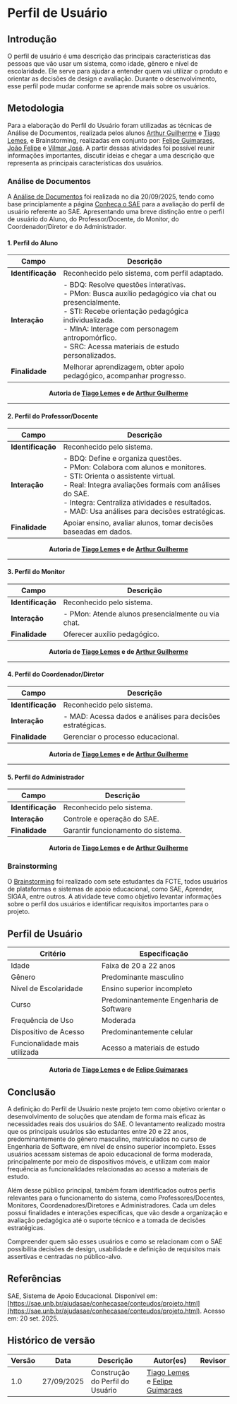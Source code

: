 # Perfil de Usuário
## Introdução
O perfil de usuário é uma descrição das principais características das pessoas que vão usar um sistema, como idade, gẽnero e nível de escolaridade. Ele serve para ajudar a entender quem vai utilizar o produto e orientar as decisões de design e avaliação. Durante o desenvolvimento, esse perfil pode mudar conforme se aprende mais sobre os usuários.

## Metodologia
Para a elaboração do Perfil do Usuário foram utilizadas as técnicas de Análise de Documentos, realizada pelos alunos [Arthur Guilherme](https://github.com/ArthurGuilher62) e [Tiago Lemes](https://github.com/TiagoTeixeira-2005), e Brainstorming, realizadas em conjunto por: [Felipe Guimaraes](https://github.com/felipegf1), [João Felipe](https://github.com/MrBolt2005) e [Vilmar José](https://github.com/VilmarFagundes). A partir dessas atividades foi possível reunir informações importantes, discutir ideias e chegar a uma descrição que representa as principais características dos usuários.

### Análise de Documentos
A [Análise de Documentos](../Elicitacao/analise_de_documentos.md) foi realizada no dia 20/09/2025, tendo como base principlamente a página [Conheça o SAE](https://sae.unb.br/ajudasae/conhecasae/conteudos/projeto.html) para a avaliação do perfil de usuário referente ao SAE. Apresentando uma breve distinção entre o perfil de usuário do Aluno, do Professor/Docente, do Monitor, do Coordenador/Diretor e do Administrador.

#### 1. Perfil do Aluno
| Campo | Descrição |
|-------|-----------|
| **Identificação** | Reconhecido pelo sistema, com perfil adaptado. |
| **Interação** | - BDQ: Resolve questões interativas.<br>- PMon: Busca auxílio pedagógico via chat ou presencialmente.<br>- STI: Recebe orientação pedagógica individualizada.<br>- MInA: Interage com personagem antropomórfico.<br>- SRC: Acessa materiais de estudo personalizados. |
| **Finalidade** | Melhorar aprendizagem, obter apoio pedagógico, acompanhar progresso. |

<div align="center">
  <strong>Autoria de <a href="https://github.com/TiagoTeixeira-2005">Tiago Lemes</a> e de <a href="https://github.com/ArthurGuilher62">Arthur Guilherme</a></strong>
</div>

---

#### 2. Perfil do Professor/Docente
| Campo | Descrição |
|-------|-----------|
| **Identificação** | Reconhecido pelo sistema. |
| **Interação** | - BDQ: Define e organiza questões.<br>- PMon: Colabora com alunos e monitores.<br>- STI: Orienta o assistente virtual.<br>- Real: Integra avaliações formais com análises do SAE.<br>- Integra: Centraliza atividades e resultados.<br>- MAD: Usa análises para decisões estratégicas. |
| **Finalidade** | Apoiar ensino, avaliar alunos, tomar decisões baseadas em dados. |

<div align="center">
  <strong>Autoria de <a href="https://github.com/TiagoTeixeira-2005">Tiago Lemes</a> e de <a href="https://github.com/ArthurGuilher62">Arthur Guilherme</a></strong>
</div>

---

#### 3. Perfil do Monitor
| Campo | Descrição |
|-------|-----------|
| **Identificação** | Reconhecido pelo sistema. |
| **Interação** | - PMon: Atende alunos presencialmente ou via chat. |
| **Finalidade** | Oferecer auxílio pedagógico. |

<div align="center">
  <strong>Autoria de <a href="https://github.com/TiagoTeixeira-2005">Tiago Lemes</a> e de <a href="https://github.com/ArthurGuilher62">Arthur Guilherme</a></strong>
</div>

---

#### 4. Perfil do Coordenador/Diretor
| Campo | Descrição |
|-------|-----------|
| **Identificação** | Reconhecido pelo sistema. |
| **Interação** | - MAD: Acessa dados e análises para decisões estratégicas. |
| **Finalidade** | Gerenciar o processo educacional. |

<div align="center">
  <strong>Autoria de <a href="https://github.com/TiagoTeixeira-2005">Tiago Lemes</a> e de <a href="https://github.com/ArthurGuilher62">Arthur Guilherme</a></strong>
</div>

---

#### 5. Perfil do Administrador
| Campo | Descrição |
|-------|-----------|
| **Identificação** | Reconhecido pelo sistema. |
| **Interação** | Controle e operação do SAE. |
| **Finalidade** | Garantir funcionamento do sistema. |

<div align="center">
  <strong>Autoria de <a href="https://github.com/TiagoTeixeira-2005">Tiago Lemes</a> e de <a href="https://github.com/ArthurGuilher62">Arthur Guilherme</a></strong>
</div>

### Brainstorming
O [Brainstorming](../Elicitacao/brainstorming_perfil.md) foi realizado com sete estudantes da FCTE, todos usuários de plataformas e sistemas de apoio educacional, como SAE, Aprender, SIGAA, entre outros. A atividade teve como objetivo levantar informações sobre o perfil dos usuários e identificar requisitos importantes para o projeto.

## Perfil de Usuário
| Critério                 | Especificação |
|---------------------------|---------------|
| Idade                     | Faixa de 20 a 22 anos |
| Gênero                    | Predominante masculino |
| Nível de Escolaridade     | Ensino superior incompleto |
| Curso                     | Predominantemente Engenharia de Software |
| Frequência de Uso         | Moderada |
| Dispositivo de Acesso     | Predominantemente celular |
| Funcionalidade mais utilizada | Acesso a materiais de estudo |

<div align="center">
  <strong>Autoria de <a href="https://github.com/TiagoTeixeira-2005">Tiago Lemes</a> e de <a href="https://github.com/felipegf1">Felipe Guimaraes</a></strong>
</div>

## Conclusão
A definição do Perfil de Usuário neste projeto tem como objetivo orientar o desenvolvimento de soluções que atendam de forma mais eficaz às necessidades reais dos usuários do SAE. O levantamento realizado mostra que os principais usuários são estudantes entre 20 e 22 anos, predominantemente do gênero masculino, matriculados no curso de Engenharia de Software, em nível de ensino superior incompleto. Esses usuários acessam sistemas de apoio educacional de forma moderada, principalmente por meio de dispositivos móveis, e utilizam com maior frequência as funcionalidades relacionadas ao acesso a materiais de estudo.

Além desse público principal, também foram identificados outros perfis relevantes para o funcionamento do sistema, como Professores/Docentes, Monitores, Coordenadores/Diretores e Administradores. Cada um deles possui finalidades e interações específicas, que vão desde a organização e avaliação pedagógica até o suporte técnico e a tomada de decisões estratégicas.

Compreender quem são esses usuários e como se relacionam com o SAE possibilita decisões de design, usabilidade e definição de requisitos mais assertivas e centradas no público-alvo.

## Referências
SAE, Sistema de Apoio Educacional. Disponível em: [https://sae.unb.br/ajudasae/conhecasae/conteudos/projeto.html](https://sae.unb.br/ajudasae/conhecasae/conteudos/projeto.html). Acesso em: 20 set. 2025.  

## Histórico de versão

| Versão | Data | Descrição | Autor(es) | Revisor |
| ---- | ----- | ----- | ---- | ----- | 
| 1.0 | 27/09/2025 | Construção do Perfil do Usuário | [Tiago Lemes](https://github.com/TiagoTeixeira-2005) e [Felipe Guimaraes](https://github.com/felipegf1)| |
